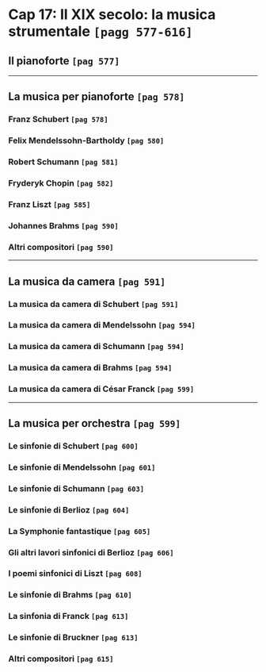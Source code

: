 # Cap 17: Il XIX secolo: la musica strumentale `[pagg 577-616]`

## Il pianoforte `[pag 577]`

---

## La musica per pianoforte `[pag 578]`

### Franz Schubert `[pag 578]`

### Felix Mendelssohn-Bartholdy `[pag 580]`

### Robert Schumann `[pag 581]`

### Fryderyk Chopin `[pag 582]`

### Franz Liszt `[pag 585]`

### Johannes Brahms `[pag 590]`

### Altri compositori `[pag 590]`

---

## La musica da camera `[pag 591]`

### La musica da camera di Schubert `[pag 591]`

### La musica da camera di Mendelssohn `[pag 594]`

### La musica da camera di Schumann `[pag 594]`

### La musica da camera di Brahms `[pag 594]`

### La musica da camera di César Franck `[pag 599]`

---

## La musica per orchestra `[pag 599]`

### Le sinfonie di Schubert `[pag 600]`

### Le sinfonie di Mendelssohn `[pag 601]`

### Le sinfonie di Schumann `[pag 603]`

### Le sinfonie di Berlioz `[pag 604]`

### La Symphonie fantastique `[pag 605]`

### Gli altri lavori sinfonici di Berlioz `[pag 606]`

### I poemi sinfonici di Liszt `[pag 608]`

### Le sinfonie di Brahms `[pag 610]`

### La sinfonia di Franck `[pag 613]`

### Le sinfonie di Bruckner `[pag 613]`

### Altri compositori `[pag 615]`